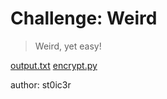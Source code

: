 # Challenge: Weird

> Weird, yet easy!

[output.txt](/output.txt) [encrypt.py](/encrypt.py)

author: st0ic3r
